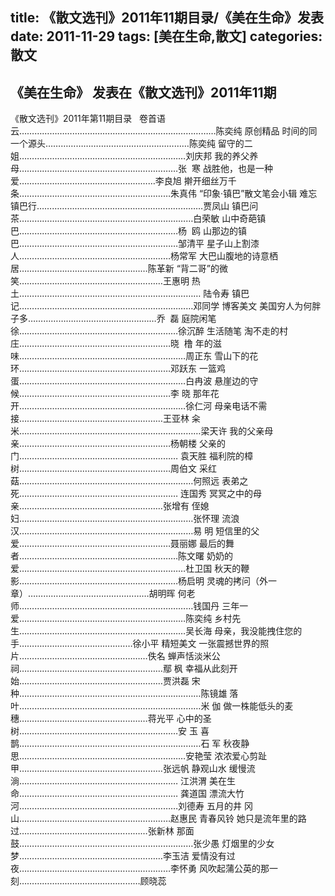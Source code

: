 title: 《散文选刊》2011年11期目录/《美在生命》发表
date: 2011-11-29
tags: [美在生命,散文]
categories: 散文
---
  《美在生命》
  发表在《散文选刊》2011年11期
  --------------------------------------------
  《散文选刊》2011年第11期目录 &nbsp;
  卷首语 云……………………………………………………………………陈奕纯
   原创精品 时间的同一个源头…………………………………………………陈奕纯 留守的二姐…………………………………………<!-- more -->………………刘庆邦 我的养父养母………………………………………………………张&nbsp;
   寒 战胜他，也是一种爱………………………………………………李良旭 擀开细丝万千条……………………………………………………朱真伟
   “印象&middot;镇巴”散文笔会小辑 难忘镇巴行…………………………………………………………贾凤山 镇巴问茶……………………………………………………………白荣敏 山中奇葩镇巴………………………………………………………杨&nbsp;
   鸥 山那边的镇巴………………………………………………………邹清平 星子山上割漆人……………………………………………………杨常军 大巴山腹地的诗意栖居……………………………………………陈革新 “背二哥”的微笑…………………………………………………王惠明 热土……………………………………………………………… 陆令寿 镇巴记……………………………………………………………邓同学
   博客美文 美国穷人为何胖子多……………………………………………乔&nbsp;
   磊 庭院闲笔徐………………………………………………………徐沉醉
   生活随笔 淘不走的村庄……………………………………………………晓&nbsp;
   橹 年的滋味…………………………………………………………周正东 雪山下的花环……………………………………………………邓跃东 一篮鸡蛋…………………………………………………………白冉波 悬崖边的守候……………………………………………………李 晓 那年花开…………………………………………………………徐仁河 母亲电话不需接…………………………………………………王亚林 籴米………………………………………………………………梁天许 我的父亲母亲……………………………………………………杨朝楼 父亲的门……………………………………………………… 袁天胜 福利院的樟树……………………………………………………周伯文 采红菇……………………………………………………………何照远 表弟之死……………………………………………………… 连国秀 冥冥之中的母亲…………………………………………………张增有 侄媳妇……………………………………………………………张怀理 流浪汉……………………………………………………………易 明 短信里的父爱……………………………………………………聂丽娜 最后的舞者………………………………………………………陈文曙 奶奶的爱…………………………………………………………杜卫国 秋天的鞭影………………………………………………………杨启明 灵魂的拷问（外一章）…………………………………………胡明晖 何老师……………………………………………………………钱国丹 三年一爱…………………………………………………………陈奕纯 乡村先生…………………………………………………………吴长海 母亲，我没能拽住您的手………………………………………徐小平
   精短美文 一张震撼世界的照片……………………………………………佚名 蝉声恬淡米公祠…………………………………………………鄢 枫 幸福从此刻开始…………………………………………………贾洪磊 宋种………………………………………………………………陈镜雄 落叶………………………………………………………………米 伽 做一株能低头的麦穗……………………………………………蒋光平 心中的圣树………………………………………………………安 玉 喜鹊………………………………………………………………石 军 秋夜静思…………………………………………………………安艳莹 浓浓爱心剪趾甲…………………………………………………张远帆
   静观山水 缓慢流淌……………………………………………………… 江洪渭 美在生命……………………………………………………… 龚道国 漂流大竹河………………………………………………………刘德寿 五月的井
  冈山……………………………………………………赵惠民
   青春风铃 她只是流年里的路过……………………………………………张新林 那面鼓……………………………………………………………张少愚 灯烟里的少女梦…………………………………………………李玉洁 爱情没有过夜……………………………………………………李怀勇 风吹起蒲公英的那一刻…………………………………………顾晓蕊
